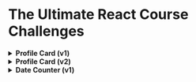 # The Ultimate React Course Challenges

<details>
    <summary style="font-weight: bold">Profile Card (v1)</summary>
    <img alt="chal-1.png" src="assets/chal-1.png"/>
</details>

<details>
    <summary style="font-weight: bold">Profile Card (v2)</summary>
    <img alt="chal-2.png" src="assets/chal-2.png"/>
</details>

<details>
    <summary style="font-weight: bold">Date Counter (v1)</summary>
    <img alt="chal-2.png" src="assets/chal-3.png">
</details>

